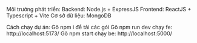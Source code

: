 Môi trường phát triển:
  Backend: Node.js + ExpressJS
  Frontend: ReactJS + Typescript + Vite
  Cơ sở dữ liệu: MongoDB 

Cách chạy dự án:
  Gõ npm i để tải các gói 
  Gõ npm run dev chạy fe: http://localhost:5173/
  Gõ npm start chạy be: http://localhost:5000/
